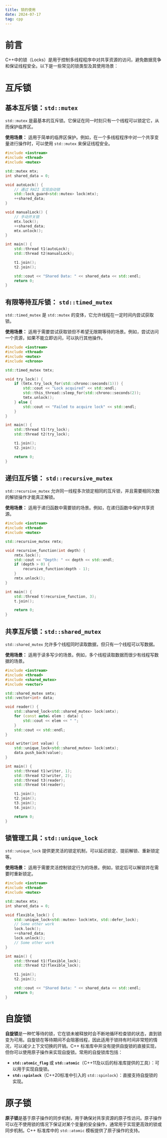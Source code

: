 ```yaml
---
title: 锁的使用
date: 2024-07-17
tag: cpp
---
```


# 前言

C++中的锁（Locks）是用于控制多线程程序中对共享资源的访问，避免数据竞争和保证线程安全。以下是一些常见的锁类型及其使用场景：

# 互斥锁

## 基本互斥锁：`std::mutex`
`std::mutex` 是最基本的互斥锁。它保证在同一时刻只有一个线程可以锁定它，从而保护临界区。

**使用场景：**
适用于简单的临界区保护。例如，在一个多线程程序中对一个共享变量进行操作时，可以使用 `std::mutex` 来保证线程安全。

```cpp
#include <iostream>
#include <thread>
#include <mutex>

std::mutex mtx;
int shared_data = 0;

void autoLock() {
    // 通过 RAII 实现自动锁
    std::lock_guard<std::mutex> lock(mtx);
    ++shared_data;
}

void manualLock() {
    // 手动开关锁
    mtx.lock();
    ++shared_data;
    mtx.unlock();
}

int main() {
    std::thread t1(autoLock);
    std::thread t2(manualLock);

    t1.join();
    t2.join();

    std::cout << "Shared Data: " << shared_data << std::endl;
    return 0;
}
```

## 有限等待互斥锁： `std::timed_mutex`
`std::timed_mutex` 是 `std::mutex` 的变体，它允许线程在一定时间内尝试获取锁。

**使用场景：**
适用于需要尝试获取锁但不希望无限期等待的场景。例如，尝试访问一个资源，如果不能立即访问，可以执行其他操作。

```cpp
#include <iostream>
#include <thread>
#include <mutex>
#include <chrono>

std::timed_mutex tmtx;

void try_lock() {
    if (tmtx.try_lock_for(std::chrono::seconds(1))) {
        std::cout << "Lock acquired" << std::endl;
        std::this_thread::sleep_for(std::chrono::seconds(2));
        tmtx.unlock();
    } else {
        std::cout << "Failed to acquire lock" << std::endl;
    }
}

int main() {
    std::thread t1(try_lock);
    std::thread t2(try_lock);

    t1.join();
    t2.join();

    return 0;
}
```

## 递归互斥锁： `std::recursive_mutex`
`std::recursive_mutex` 允许同一线程多次锁定相同的互斥锁，并且需要相同次数的解锁操作才能真正解锁。

**使用场景：**
适用于递归函数中需要锁的场景。例如，在递归函数中保护共享资源。

```cpp
#include <iostream>
#include <thread>
#include <mutex>

std::recursive_mutex rmtx;

void recursive_function(int depth) {
    rmtx.lock();
    std::cout << "Depth: " << depth << std::endl;
    if (depth > 0) {
        recursive_function(depth - 1);
    }
    rmtx.unlock();
}

int main() {
    std::thread t(recursive_function, 3);
    t.join();

    return 0;
}
```

## 共享互斥锁：`std::shared_mutex`
`std::shared_mutex` 允许多个线程同时读取数据，但只有一个线程可以写数据。

**使用场景：**
适用于读多写少的场景。例如，多个线程读取数据而很少有线程写数据的场景。

```cpp
#include <iostream>
#include <thread>
#include <shared_mutex>
#include <vector>

std::shared_mutex smtx;
std::vector<int> data;

void reader() {
    std::shared_lock<std::shared_mutex> lock(smtx);
    for (const auto& elem : data) {
        std::cout << elem << " ";
    }
    std::cout << std::endl;
}

void writer(int value) {
    std::unique_lock<std::shared_mutex> lock(smtx);
    data.push_back(value);
}

int main() {
    std::thread t1(writer, 1);
    std::thread t2(writer, 2);
    std::thread t3(reader);
    std::thread t4(reader);

    t1.join();
    t2.join();
    t3.join();
    t4.join();

    return 0;
}
```

## 锁管理工具：`std::unique_lock`
`std::unique_lock` 提供更灵活的锁定机制，可以延迟锁定、提前解锁、重新锁定等。

**使用场景：**
适用于需要灵活控制锁定行为的场景。例如，锁定后可以解锁并在需要时重新锁定。

```cpp
#include <iostream>
#include <thread>
#include <mutex>

std::mutex mtx;
int shared_data = 0;

void flexible_lock() {
    std::unique_lock<std::mutex> lock(mtx, std::defer_lock);
    // Some other work
    lock.lock();
    ++shared_data;
    lock.unlock();
    // Some other work
}

int main() {
    std::thread t1(flexible_lock);
    std::thread t2(flexible_lock);

    t1.join();
    t2.join();

    std::cout << "Shared Data: " << shared_data << std::endl;
    return 0;
}
```

# 自旋锁

**自旋锁**是一种忙等待的锁，它在锁未被释放时会不断地循环检查锁的状态，直到锁变为可用。自旋锁在等待期间不会阻塞线程，因此适用于锁持有时间非常短的情况，可以减少上下文切换的开销。C++ 标准库中并没有提供自旋锁的直接实现，但你可以使用原子操作来实现自旋锁。常用的自旋锁库包括：

- **`std::atomic_flag`** 或 **`std::atomic`**（C++11及以后的标准库提供的工具）：可以用于实现自旋锁。
- **`std::spinlock`**（C++20标准中引入的 `std::spinlock`）：直接支持自旋锁的实现。

# 原子锁

**原子锁**是基于原子操作的同步机制，用于确保对共享资源的原子性访问。原子操作可以在不使用锁的情况下保证对某个变量的安全操作，通常用于实现更高效的锁或同步机制。C++ 标准库中的 `std::atomic` 模板提供了原子操作的支持。